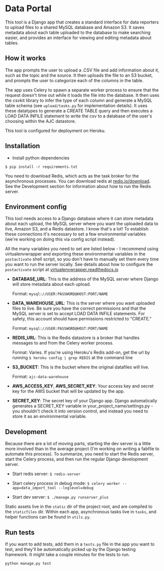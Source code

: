 Data Portal
=====

This tool is a Django app that creates a standard interface for data reporters to upload files to a shared MySQL database and Amazon S3. It saves metadata about each table uploaded to the database to make searching easier, and provides an interface for viewing and editing metadata about tables.

How it works
---

The app prompts the user to upload a .CSV file and add information about it, such as the topic and the source. It then uploads the file to an S3 bucket, and prompts the user to categorize each of the columns in the table.

The app uses Celery to spawn a separate worker process to ensure that the request doesn't time out while it loads the file into the database. It then uses the csvkit library to infer the type of each column and generate a MySQL table schema (see `upload/tasks.py` for implementation details). It uses these datatypes to generate a CREATE TABLE query and then executes a LOAD DATA INFILE statement to write the csv to a database of the user's choosing within the AJC datastore. 

This tool is configured for deployment on Heroku.

Installation
---
* Install python dependencies

```
$ pip install -r requirements.txt
```

You need to download Redis, which acts as the task broker for the asynchronous processes. You can download redis at [redis.io/download](https://redis.io/download). See the Development section for information about how to run the Redis server.

Environment config
---

This tool needs access to a Django database where it can store metadata about each upload, the MySQL server where you want the uploaded data to live, Amazon S3, and a Redis datastore. I know that's a lot! To establish these connections it's necessary to set a few environmental variables (we're working on doing this via config script instead).

All the many variables you need to set are listed below - I recommend using virtualenvwrapper and exporting these environmental variables in the `postactivate` shell script, so you don't have to manually set them every time you want to run the server locally. See details about how to configure the `postactivate` script at [virtualenvwrapper.readthedocs.io](http://virtualenvwrapper.readthedocs.io/en/latest/scripts.html)

* __DATABASE_URL__: This is the address of the MySQL server where Django will store metadata about each upload.
  
  Format: `mysql://USER:PASSWORD@HOST:PORT/NAME`

* __DATA_WAREHOUSE_URL__: This is the server where you want uploaded files to live. Be sure you have the correct permissions and that the MySQL server is set to accept LOAD DATA INFILE statements. For safety, this account should have permissions restricted to "CREATE."

  Format: `mysql://USER:PASSWORD@HOST:PORT/NAME`

* __REDIS_URL__: This is the Redis datastore is a broker that handles messages to and from the Celery worker process.

  Format: Varies. If you're using Heroku's Redis add-on, get the url by running `$ heroku config | grep REDIS` at the command line

* __S3_BUCKET__: This is the bucket where the original datafiles will live.

  Format: `ajc-data-warehouse`

* __AWS_ACCESS_KEY__, __AWS_SECRET_KEY__: Your access key and secret key for the AWS bucket that will be updated by the app.

* __SECRET_KEY__: The secret key of your Django app. Django automatically generates a SECRET_KEY variable in your_project_name/settings.py - you shouldn't check it into version control, and instead you need to store it as an environmental variable.

Development
---
Because there are a lot of moving parts, starting the dev server is a little more involved than in the average project (I'm working on writing a fabfile to automate this process). To summarize, you need to start the Redis server, start the Celery process, and then run the regular Django development server.

* Start redis server: `$ redis-server`

* Start celery process in debug mode: `$ celery worker --app=data_import_tool --loglevel=debug`

* Start dev server: `$ ./manage.py runserver_plus`

Static assets live in the `static` dir of the project root, and are compiled to the `staticfiles` dir. Within each app, asynchronous tasks live in `tasks`, and helper functions can be found in `utils.py`.

Run tests
---
If you want to add tests, add them in a `tests.py` file in the app you want to test, and they'll be automatically picked up by the Django testing framework. It might take a couple minutes for the tests to run.

`python manage.py test`
